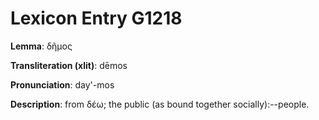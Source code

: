 # Lexicon Entry G1218

**Lemma**: δῆμος

**Transliteration (xlit)**: dēmos

**Pronunciation**: day'-mos

**Description**:
from δέω; the public (as bound together socially):--people.
